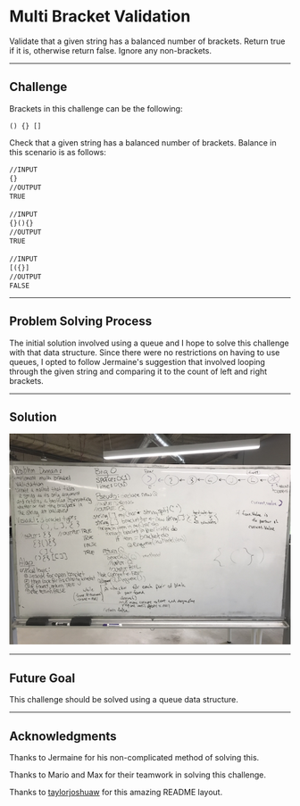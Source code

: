 # Multi Bracket Validation
Validate that a given string has a balanced number of brackets.
Return true if it is, otherwise return false.  Ignore any
non-brackets.

---

## Challenge
Brackets in this challenge can be the following:
```
() {} []
```
Check that a given string has a balanced number of brackets.
Balance in this scenario is as follows:
```
//INPUT
{}
//OUTPUT
TRUE

//INPUT
{}(){}
//OUTPUT
TRUE

//INPUT
[({}]
//OUTPUT
FALSE
```

---

## Problem Solving Process
The initial solution involved using a queue and I hope to solve
this challenge with that data structure.  Since there were no 
restrictions on having to use queues, I opted to follow Jermaine's
suggestion that involved looping through the given string and
comparing it to the count of left and right brackets.

---

## Solution

![Whiteboard Solution](/assets/BracketValidation.jpg)

---

## Future Goal
This challenge should be solved using a queue data structure.

---

## Acknowledgments
Thanks to Jermaine for his non-complicated method of solving this.

Thanks to Mario and Max for their teamwork in solving this challenge.

Thanks to [taylorjoshuaw](https://github.com/taylorjoshuaw) 
for this amazing README layout.

